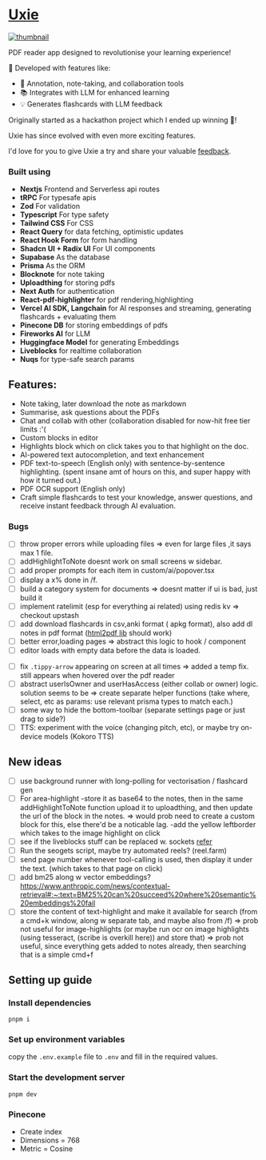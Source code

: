 # [Uxie](https://uxie.vercel.app)

[![thumbnail](./public/thumbnail.png)](https://www.youtube.com/watch?v=m97zcPWSceU)

PDF reader app designed to revolutionise your learning experience!

🚀 Developed with features like:

- 📝 Annotation, note-taking, and collaboration tools
- 📚 Integrates with LLM for enhanced learning
- 💡 Generates flashcards with LLM feedback

Originally started as a hackathon project which I ended up winning 🥇!

Uxie has since evolved with even more exciting features.

I'd love for you to give Uxie a try and share your valuable [feedback](https://uxie.vercel.app/feedback).

### Built using

- **Nextjs** Frontend and Serverless api routes
- **tRPC** For typesafe apis
- **Zod** For validation
- **Typescript** For type safety
- **Tailwind CSS** For CSS
- **React Query** for data fetching, optimistic updates
- **React Hook Form** for form handling
- **Shadcn UI + Radix UI** For UI components
- **Supabase** As the database
- **Prisma** As the ORM
- **Blocknote** for note taking
- **Uploadthing** for storing pdfs
- **Next Auth** for authentication
- **React-pdf-highlighter** for pdf rendering,highlighting
- **Vercel AI SDK, Langchain** for AI responses and streaming, generating flashcards + evaluating them
- **Pinecone DB** for storing embeddings of pdfs
- **Fireworks AI** for LLM
- **Huggingface Model** for generating Embeddings
- **Liveblocks** for realtime collaboration
- **Nuqs** for type-safe search params

## Features:

- Note taking, later download the note as markdown
- Summarise, ask questions about the PDFs
- Chat and collab with other (collaboration disabled for now-hit free tier limits :'(
- Custom blocks in editor
- Highlights block which on click takes you to that highlight on the doc.
- AI-powered text autocompletion, and text enhancement
- PDF text-to-speech (English only) with sentence-by-sentence highlighting. (spent insane amt of hours on this, and super happy with how it turned out.)
- PDF OCR support (English only)
- Craft simple flashcards to test your knowledge, answer questions, and receive instant feedback through AI evaluation.

### Bugs

- [ ] throw proper errors while uploading files => even for large files ,it says max 1 file.
- [ ] addHighlightToNote doesnt work on small screens w sidebar.
- [ ] add proper prompts for each item in custom/ai/popover.tsx
- [ ] display a x% done in /f.
- [ ] build a category system for documents => doesnt matter if ui is bad, just build it
- [ ] implement ratelimit (esp for everything ai related) using redis kv => checkout upstash
- [ ] add download flashcards in csv,anki format ( apkg format), also add dl notes in pdf format ([html2pdf lib](https://ekoopmans.github.io/html2pdf.js/) should work)
- [ ] better error,loading pages => abstract this logic to hook / component
- [ ] editor loads with empty data before the data is loaded.
<!-- - [ ] (NOT USING LIVEBLOCKS ANYMORE) see if u can see all the users (also typing status for chat: [refer](https://github.com/konradhy/build-jotion/blob/master/components/editor.tsx#L93)) in the liveblocks room, (and display it at top) -->
- [ ] fix `.tippy-arrow` appearing on screen at all times => added a temp fix. still appears when hovered over the pdf reader
- [ ] abstract userIsOwner and userHasAccess (either collab or owner) logic.
      solution seems to be => create separate helper functions (take where, select, etc as params: use relevant prisma types to match each.)
- [ ] some way to hide the bottom-toolbar (separate settings page or just drag to side?)
- [ ] TTS: experiment with the voice (changing pitch, etc), or maybe try on-device models (Kokoro TTS)

## New ideas

- [ ] use background runner with long-polling for vectorisation / flashcard gen
- [ ] For area-highlight
      -store it as base64 to the notes, then in the same addHighlightToNote function upload it to uploadthing, and then update the url of the block in the notes. => would prob need to create a custom block for this, else there'd be a noticable lag.
      -add the yellow leftborder which takes to the image highlight on click
- [ ] see if the liveblocks stuff can be replaced w. sockets [refer](https://www.blocknotejs.org/docs/real-time-collaboration#yjs-providers)
- [ ] Run the seogets script, maybe try automated reels? (reel.farm)
- [ ] send page number whenever tool-calling is used, then display it under the text. (which takes to that page on click)
- [ ] add bm25 along w vector embeddings? https://www.anthropic.com/news/contextual-retrieval#:~:text=BM25%20can%20succeed%20where%20semantic%20embeddings%20fail
- [ ] store the content of text-highlight and make it available for search (from a cmd+k window, along w separate tab, and maybe also from /f) => prob not useful for image-highlights (or maybe run ocr on image highlights (using tesseract, (scribe is overkill here)) and store that) => prob not useful, since everything gets added to notes already, then searching that is a simple cmd+f

## Setting up guide

### Install dependencies

```
pnpm i
```

### Set up environment variables

copy the `.env.example` file to `.env` and fill in the required values.

### Start the development server

```
pnpm dev
```

### Pinecone

- Create index
- Dimensions = 768
- Metric = Cosine
